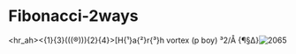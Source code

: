 # Fibonacci-2ways
&lt;hr_ah>&lt;{1}{3}(((®))){2}{4}>[H{¹}a{²}r{³}h
vortex (p boy) ³2/Å {¶§∆}![2065](https://github.com/user-attachments/assets/24ef8e6b-10e4-43c6-a527-f7f415dcb831)


